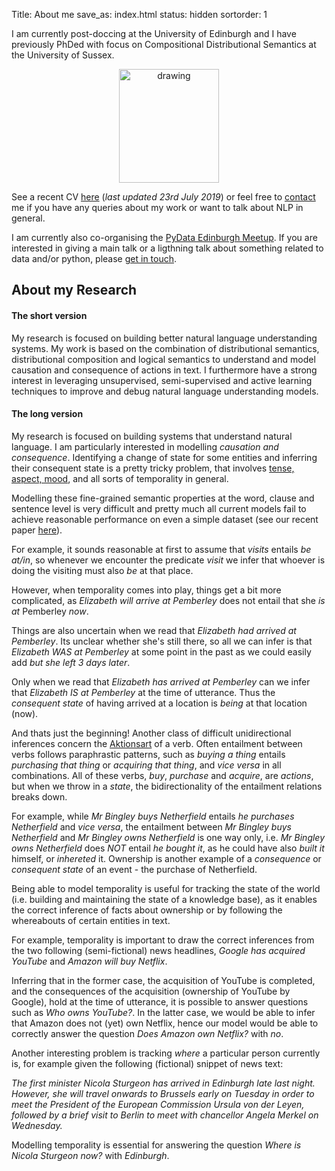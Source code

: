 Title: About me
save_as: index.html
status: hidden
sortorder: 1

I am currently post-doccing at the University of Edinburgh and I have previously PhDed with focus on Compositional Distributional Semantics at the University of Sussex.

<center>
<img src="{static}/images/ProfilePicture_small.png" alt="drawing" height="182" width="160"/>
</center>

See a recent CV <a href="{static}/pdfs/cv.pdf" target="_blank">here</a> (_last updated 23rd July 2019_) or feel free to [contact](./contact) me if you have any queries about my work or want to talk about NLP in general.

I am currently also co-organising the <a href="https://www.meetup.com/PyData-Edinburgh/" target="_blank">PyData Edinburgh Meetup</a>. If you are interested in giving a main talk or a ligthning talk about something related to data and/or python, please [get in touch](./contact). 

## About my Research

#### The short version

My research is focused on building better natural language understanding systems. My work is based on the combination of distributional semantics, distributional composition and logical semantics to understand and model causation and consequence of actions in text. I furthermore have a strong interest in leveraging unsupervised, semi-supervised and active learning techniques to improve and debug natural language understanding models.

#### The long version

My research is focused on building systems that understand natural language. I am particularly interested in modelling _causation and consequence_. Identifying a change of state for some entities and inferring their consequent state is a pretty tricky problem, that involves <a href="https://en.wikipedia.org/wiki/Tense–aspect–mood" target="_blank">tense, aspect, mood</a>, and all sorts of temporality in general.

Modelling these fine-grained semantic properties at the word, clause and sentence level is very difficult and pretty much all current models fail to achieve reasonable performance on even a simple dataset (see our recent paper [here]({static}/pdfs/papers/TemporalAndAspectualEntailment_IWCS.pdf)).

For example, it sounds reasonable at first to assume that _visits_ entails _be at/in_, so whenever we encounter the predicate _visit_ we infer that whoever is doing the visiting must also _be_ at that place.

However, when temporality comes into play, things get a bit more complicated, as _Elizabeth will arrive at Pemberley_ does not entail that she _is at_ Pemberley _now_.

Things are also uncertain when we read that _Elizabeth had arrived at Pemberley_. Its unclear whether she's still there, so all we can infer is that _Elizabeth WAS at Pemberley_ at some point in the past as we could easily add _but she left 3 days later_.

Only when we read that _Elizabeth has arrived at Pemberley_ can we infer that _Elizabeth IS at Pemberley_ at the time of utterance. Thus the _consequent state_ of having arrived at a location is _being_ at that location (now).

And thats just the beginning! Another class of difficult unidirectional inferences concern the <a href="https://en.wikipedia.org/wiki/Lexical_aspect" target="_blank">Aktionsart</a> of a verb. Often entailment between verbs follows paraphrastic patterns, such as _buying a thing_ entails _purchasing that thing_ or _acquiring that thing_, and _vice versa_ in all combinations. All of these verbs, _buy_, _purchase_ and _acquire_, are _actions_, but when we throw in a _state_, the bidirectionality of the entailment relations breaks down. 

For example, while _Mr Bingley buys Netherfield_ entails _he purchases Netherfield_ and _vice versa_, the entailment between _Mr Bingley buys Netherfield_ and _Mr Bingley owns Netherfield_ is one way only, i.e. _Mr Bingley owns Netherfield_ does _NOT_ entail _he bought it_, as he could have also _built it_ himself, or _inhereted_ it. Ownership is another example of a _consequence_ or _consequent state_ of an event - the purchase of Netherfield. 

Being able to model temporality is useful for tracking the state of the world (i.e. building and maintaining the state of a knowledge base), as it enables the correct inference of facts about ownership or by following the whereabouts of certain entities in text.

For example, temporality is important to draw the correct inferences from the two following (semi-fictional) news headlines, _Google has acquired YouTube_ and _Amazon will buy Netflix_.

Inferring that in the former case, the acquisition of YouTube is completed, and the consequences of the acquisition (ownership of YouTube by Google), hold at the time of utterance, it is possible to answer questions such as _Who owns YouTube?_. In the latter case, we would be able to infer that Amazon does not (yet) own Netflix, hence our model would be able to correctly answer the question _Does Amazon own Netflix?_ with _no_.

Another interesting problem is tracking _where_ a particular person currently is, for example given the following (fictional) snippet of news text:

_The first minister Nicola Sturgeon has arrived in Edinburgh late last night. However, she will travel onwards to Brussels early on Tuesday in order to meet the President of the European Commission Ursula von der Leyen, followed by a brief visit to Berlin to meet with chancellor Angela Merkel on Wednesday._

Modelling temporality is essential for answering the question _Where is Nicola Sturgeon now?_ with _Edinburgh_.
